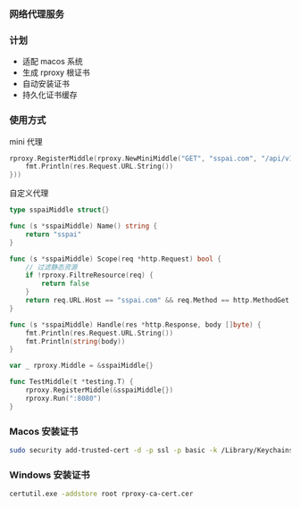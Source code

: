 ### 网络代理服务

### 计划

* 适配 macos 系统
* 生成 rproxy 根证书
* 自动安装证书
* 持久化证书缓存

### 使用方式
mini 代理
``` go
rproxy.RegisterMiddle(rproxy.NewMiniMiddle("GET", "sspai.com", "/api/v1/recommend/page/get", func(res *http.Response, body []byte) {
	fmt.Println(res.Request.URL.String())
}))
```

自定义代理
``` go
type sspaiMiddle struct{}

func (s *sspaiMiddle) Name() string {
	return "sspai"
}

func (s *sspaiMiddle) Scope(req *http.Request) bool {
	// 过滤静态资源
	if !rproxy.FiltreResource(req) {
		return false
	}
	return req.URL.Host == "sspai.com" && req.Method == http.MethodGet
}

func (s *sspaiMiddle) Handle(res *http.Response, body []byte) {
	fmt.Println(res.Request.URL.String())
	fmt.Println(string(body))
}

var _ rproxy.Middle = &sspaiMiddle{}

func TestMiddle(t *testing.T) {
	rproxy.RegisterMiddle(&sspaiMiddle{})
	rproxy.Run(":8080")
}
```

### Macos 安装证书
``` bash
sudo security add-trusted-cert -d -p ssl -p basic -k /Library/Keychains/System.keychain rproxy-ca-cert.pem
```
### Windows 安装证书
``` bash
certutil.exe -addstore root rproxy-ca-cert.cer

```